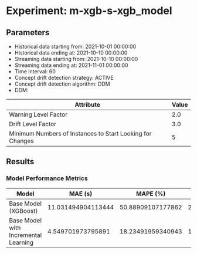 
# Experiment: m-xgb-s-xgb_model

## Parameters
- Historical data starting from: 2021-10-01 00:00:00
- Historical data ending at: 2021-10-10 00:00:00
- Streaming data starting from: 2021-10-10 00:00:00
- Streaming data ending at: 2021-11-01 00:00:00
- Time interval: 60
- Concept drift detection strategy: ACTIVE
- Concept drift detection algorithm: DDM
- DDM:

| Attribute | Value |
|---|---|
| Warning Level Factor | 2.0 |
| Drift Level Factor | 3.0 |
| Minimum Numbers of Instances to Start Looking for Changes | 5 |


## Results
### Model Performance Metrics
| Model                               | MAE (s)   | MAPE (%)   | RMSE (s)   |
|-------------------------------------|-----------|------------|------------|
| Base Model (XGBoost)                 | 11.031494904113444 | 50.88909107177862 | 20.646408296378063 |
| Base Model with Incremental Learning | 4.549701973795891      | 18.23491959340943      | 13.490315714393848      |

    